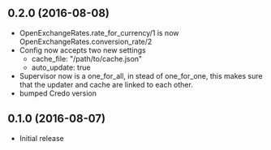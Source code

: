 ## 0.2.0 (2016-08-08)
  - OpenExchangeRates.rate_for_currency/1 is now OpenExchangeRates.conversion_rate/2
  - Config now accepts two new settings
    - cache_file: "/path/to/cache.json"
    - auto_update: true
  - Supervisor now is a one_for_all, in stead of one_for_one, this makes sure that the updater and cache are linked to each other.
  - bumped Credo version

## 0.1.0 (2016-08-07)

  - Initial release
